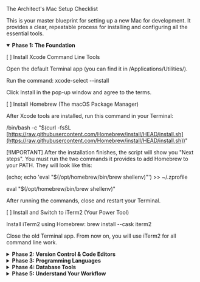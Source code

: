 The Architect's Mac Setup Checklist

This is your master blueprint for setting up a new Mac for development. It provides a clear, repeatable process for installing and configuring all the essential tools.

<details open>
<summary><strong>Phase 1: The Foundation</strong></summary>

[ ] Install Xcode Command Line Tools

Open the default Terminal app (you can find it in /Applications/Utilities/).

Run the command: xcode-select --install

Click Install in the pop-up window and agree to the terms.

[ ] Install Homebrew (The macOS Package Manager)

After Xcode tools are installed, run this command in your Terminal:

/bin/bash -c "$(curl -fsSL [https://raw.githubusercontent.com/Homebrew/install/HEAD/install.sh](https://raw.githubusercontent.com/Homebrew/install/HEAD/install.sh))"


[!IMPORTANT]
After the installation finishes, the script will show you "Next steps". You must run the two commands it provides to add Homebrew to your PATH. They will look like this:

(echo; echo 'eval "$(/opt/homebrew/bin/brew shellenv)"') >> ~/.zprofile


eval "$(/opt/homebrew/bin/brew shellenv)"


After running the commands, close and restart your Terminal.

[ ] Install and Switch to iTerm2 (Your Power Tool)

Install iTerm2 using Homebrew: brew install --cask iterm2

Close the old Terminal app. From now on, you will use iTerm2 for all command line work.

</details>

<details>
<summary><strong>Phase 2: Version Control & Code Editors</strong></summary>

[ ] Install Git & GitHub Desktop

[ ] Update Git using Homebrew: brew install git

[ ] Install the GitHub Desktop application: brew install --cask github

[ ] Install Sublime Text & Sublime Merge

[ ] Install the Sublime Text editor: brew install --cask sublime-text

[ ] Install the Sublime Merge Git client: brew install --cask sublime-merge

</details>

<details>
<summary><strong>Phase 3: Programming Languages</strong></summary>

[ ] Install Python

Install the latest version of Python 3: brew install python3

[ ] Install R & RStudio

[ ] Install the R language: brew install --cask r

[ ] Install the RStudio IDE: brew install --cask rstudio

</details>

<details>
<summary><strong>Phase 4: Database Tools</strong></summary>

[ ] Install a SQL Client

Install the TablePlus database client (the user interface): brew install --cask tableplus

[ ] Install a SQL Server

Install the MySQL database server (the engine that stores the data): brew install mysql

</details>

<details>
<summary><strong>Phase 5: Understand Your Workflow</strong></summary>

This is the process of how all the tools fit together for a typical project.

Pull: Use GitHub Desktop or the command line in iTerm2 (git pull) to get the latest version of your project.

Edit: Open the project folder in Sublime Text to write and edit your code (Python, SQL, R, etc.).

Commit: Use Sublime Merge or GitHub Desktop to visually review your changes, write a commit message, and save a snapshot of your work.

Push: Use the "Push" button or command (git push) to upload your changes to your public GitHub repository.

Query: Use TablePlus to connect to databases (like your local MySQL server), run SQL queries, and export results for analysis.

</details>